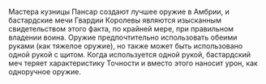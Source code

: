 Мастера кузницы Пансар создают лучшее оружие в Амбрии, и бастардские мечи Гвардии Королевы являются изысканным свидетельством этого факта, по крайней мере, при правильном владении воина. Оружие предпочтительно использовать обеими руками (как тяжелое оружие), но также может быть использовано одной рукой с щитом. Когда используется одной рукой, бастардский меч теряет характеристику Точности и вместо этого наносит урон, как одноручное оружие.